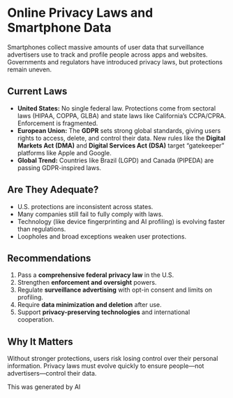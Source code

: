 # Online Privacy Laws and Smartphone Data

Smartphones collect massive amounts of user data that surveillance advertisers use to track and profile people across apps and websites. Governments and regulators have introduced privacy laws, but protections remain uneven.

## Current Laws
- **United States:** No single federal law. Protections come from sectoral laws (HIPAA, COPPA, GLBA) and state laws like California’s CCPA/CPRA. Enforcement is fragmented.  
- **European Union:** The **GDPR** sets strong global standards, giving users rights to access, delete, and control their data. New rules like the **Digital Markets Act (DMA)** and **Digital Services Act (DSA)** target “gatekeeper” platforms like Apple and Google.  
- **Global Trend:** Countries like Brazil (LGPD) and Canada (PIPEDA) are passing GDPR-inspired laws.

## Are They Adequate?
- U.S. protections are inconsistent across states.  
- Many companies still fail to fully comply with laws.  
- Technology (like device fingerprinting and AI profiling) is evolving faster than regulations.  
- Loopholes and broad exceptions weaken user protections.  

## Recommendations
1. Pass a **comprehensive federal privacy law** in the U.S.  
2. Strengthen **enforcement and oversight** powers.  
3. Regulate **surveillance advertising** with opt-in consent and limits on profiling.  
4. Require **data minimization and deletion** after use.  
5. Support **privacy-preserving technologies** and international cooperation.  

## Why It Matters
Without stronger protections, users risk losing control over their personal information. Privacy laws must evolve quickly to ensure people—not advertisers—control their data.

This was generated by AI 
 
